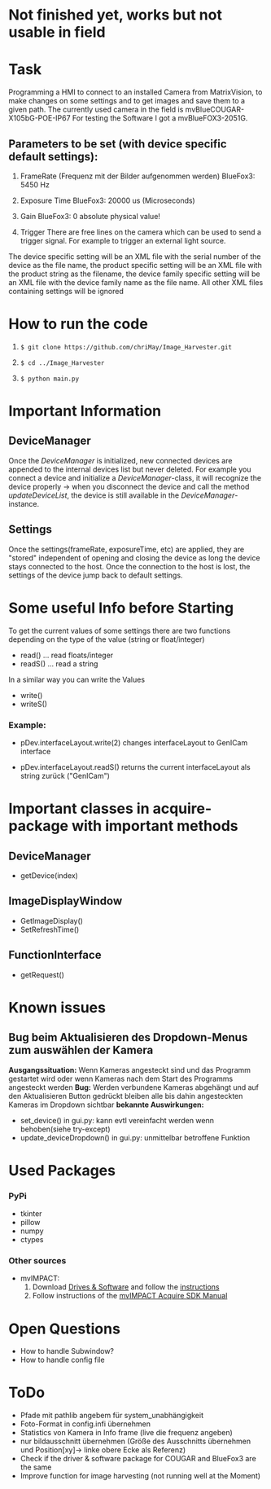 # Not finished yet, works but not usable in field

# Task

Programming a HMI to connect to an installed Camera from MatrixVision, to make changes on some settings and to get images and save them to a given path.
The currently used camera in the field is mvBlueCOUGAR-X105bG-POE-IP67
For testing the Software I got a mvBlueFOX3-2051G.

## Parameters to be set (with device specific default settings):

1. FrameRate (Frequenz mit der Bilder aufgenommen werden)
   BlueFox3: 5450 Hz

2. Exposure Time
   BlueFox3: 20000 us (Microseconds)

3. Gain
   BlueFox3: 0 absolute physical value!

4. Trigger
   There are free lines on the camera which can be used to send a trigger signal. For example to trigger an external light source.

The device specific setting will be an XML file with the serial number of the device as the file name, the product specific setting will be an XML file with the product string as the filename, the device family specific setting will be an XML file with the device family name as the file name. All other XML files containing settings will be ignored

# How to run the code

1.     $ git clone https://github.com/chriMay/Image_Harvester.git
2.     $ cd ../Image_Harvester
3.     $ python main.py

# Important Information

## DeviceManager

Once the _DeviceManager_ is initialized, new connected devices are appended to the internal devices list but never deleted. For example you connect a device and initialize a _DeviceManager_-class, it will recognize the device properly -> when you disconnect the device and call the method _updateDeviceList_, the device is still available in the _DeviceManager_-instance.

## Settings

Once the settings(frameRate, exposureTime, etc) are applied, they are "stored" independent of opening and closing the device as long the device stays connected to the host. Once the connection to the host is lost, the settings of the device jump back to default settings.

# Some useful Info before Starting

To get the current values of some settings there are two functions depending on the type of the value (string or float/integer)

- read() ... read floats/integer
- readS() ... read a string

In a similar way you can write the Values

- write()
- writeS()

### Example:

- pDev.interfaceLayout.write(2)
  changes interfaceLayout to GenICam interface

- pDev.interfaceLayout.readS()
  returns the current interfaceLayout als string zurück ("GenICam")

# Important classes in acquire-package with important methods

## DeviceManager

- getDevice(index)

## ImageDisplayWindow

- GetImageDisplay()
- SetRefreshTime()

## FunctionInterface

- getRequest()

# Known issues

## Bug beim Aktualisieren des Dropdown-Menus zum auswählen der Kamera

**Ausgangssituation:** Wenn Kameras angesteckt sind und das Programm gestartet wird oder wenn Kameras nach dem Start des Programms angesteckt werden
**Bug:** Werden verbundene Kameras abgehängt und auf den Aktualisieren Button gedrückt bleiben alle bis dahin angesteckten Kameras im Dropdown sichtbar
**bekannte Auswirkungen:**

- set_device() in gui.py: kann evtl vereinfacht werden wenn behoben(siehe try-except)
- update_deviceDropdown() in gui.py: unmittelbar betroffene Funktion

# Used Packages

### PyPi

- tkinter
- pillow
- numpy
- ctypes

### Other sources

- mvIMPACT:
  1.  Download [Drives & Software](https://www.matrix-vision.com/de/downloads/treiber-software) and follow the [instructions](https://www.matrix-vision.com/de/downloads/setup/mvbluecougar-family/quickstart-mvbluecougar-linux)
  2.  Follow instructions of the [mvIMPACT Acquire SDK Manual](https://www.matrix-vision.com/manuals/SDK_PYTHON/Building_page.html#Python_BuildingLinux)

# Open Questions

- How to handle Subwindow?
- How to handle config file

# ToDo
- Pfade mit pathlib angebem für system_unabhängigkeit
- Foto-Format in config.infi übernehmen
- Statistics von Kamera in Info frame (live die frequenz angeben)
- nur bildausschnitt übernehmen (Größe des Ausschnitts übernehmen und Position[xy]-> linke obere Ecke als Referenz)
- Check if the driver & software package for COUGAR and BlueFox3 are the same
- Improve function for image harvesting (not running well at the Moment)
